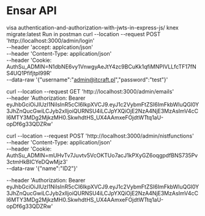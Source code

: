 # Ensar API
visa
authentication-and-authorization-with-jwts-in-express-js/
knex migrate:latest
Run in postman
curl --location --request POST 'http://localhost:3000/admin/login' \
--header 'accept: applcation/json' \
--header 'Content-Type: application/json' \
--header 'Cookie: AuthSu_ADMIN=N1dbNE6vy1VnwgyAeJtY4zc9BCuKk1qfiMNPIVLLfcTF17fNS4UQ1Pfifjtpl99R' \
--data-raw '{"username":"admin@itcraft.pl","password":"test"}'

curl --location --request GET 'http://localhost:3000/admin/emails' \
--header 'Authorization: Bearer eyJhbGciOiJIUzI1NiIsInR5cCI6IkpXVCJ9.eyJ1c2VybmFtZSI6ImFkbWluQGl0Y3JhZnQucGwiLCJyb2xlIjoiQURNSU4iLCJpYXQiOjE2NzA4NjE3MzAsImV4cCI6MTY3MDg2MjkzMH0.SkwhdtHS_UX4AAmxeFOjdtWTtq1aU-opDf6g33QDZRw'

curl --location --request POST 'http://localhost:3000/admin/nistfunctions' \
--header 'Content-Type: application/json' \
--header 'Cookie: AuthSu_ADMIN=mUHvTv7Juvtv5VcOKTUo7acJ1kPXyGZ6oqgpdfBNS735Pv3ctmHkBICYeDQwMjz3' \
--data-raw '{"name":"ID2"}'

--header 'Authorization: Bearer eyJhbGciOiJIUzI1NiIsInR5cCI6IkpXVCJ9.eyJ1c2VybmFtZSI6ImFkbWluQGl0Y3JhZnQucGwiLCJyb2xlIjoiQURNSU4iLCJpYXQiOjE2NzA4NjE3MzAsImV4cCI6MTY3MDg2MjkzMH0.SkwhdtHS_UX4AAmxeFOjdtWTtq1aU-opDf6g33QDZRw'
